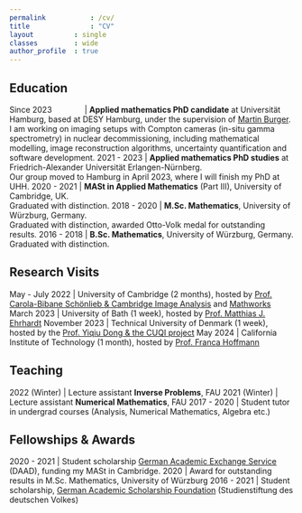 ```yaml
---
permalink			: /cv/
title				: "CV"
layout 			: single
classes			: wide
author_profile	: true
---
```

## Education

Since 2023 <img width=50/> | **Applied mathematics PhD candidate** at Universität Hamburg, based at DESY Hamburg, under the supervision of [Martin Burger](https://en.www.math.fau.de/angewandte-mathematik-1/mitarbeiter/prof-dr-martin-burger/).<br>I am working on imaging setups with Compton cameras (in-situ gamma spectrometry) in nuclear decommissioning, including mathematical modelling, image reconstruction algorithms, uncertainty quantification and software development.
2021 - 2023 | **Applied mathematics PhD studies** at Friedrich-Alexander Universität Erlangen-Nürnberg.<br>Our group moved to Hamburg in April 2023, where I will finish my PhD at UHH.
2020 - 2021 | **MASt in Applied Mathematics** (Part III), University of Cambridge, UK.<br>Graduated with distinction.
2018 - 2020 | **M.Sc. Mathematics**, University of Würzburg, Germany.<br>Graduated with distinction, awarded Otto-Volk medal for outstanding results.
2016 - 2018 | **B.Sc. Mathematics**, University of Würzburg, Germany.<br>Graduated with distinction.

## Research Visits

May - July 2022 | University of Cambridge (2 months), hosted by [Prof. Carola-Bibane Schönlieb & Cambridge Image Analysis](https://www.damtp.cam.ac.uk/research/cia/cambridge-image-analysis) and [Mathworks](https://mathworks.com/)
March 2023 | University of Bath (1 week), hosted by [Prof. Matthias J. Ehrhardt](https://mehrhardt.github.io/)
November 2023 | Technical University of Denmark (1 week), hosted by the [Prof. Yiqiu Dong & the CUQI project](https://sites.dtu.dk/cuqi)
May 2024 | California Institute of Technology (1 month), hosted by [Prof. Franca Hoffmann](https://francahoffmann.wordpress.com/)

## Teaching

2022 (Winter) | Lecture assistant **Inverse Problems**, FAU
2021 (Winter) | Lecture assistant **Numerical Mathematics**, FAU
2017 - 2020 | Student tutor in undergrad courses (Analysis, Numerical Mathematics, Algebra etc.)

## Fellowships & Awards

2020 - 2021 | Student scholarship [German Academic Exchange Service](https://www.daad.org/en) (DAAD), funding my MASt in Cambridge.
2020 | Award for outstanding results in M.Sc. Mathematics, University of Würzburg
2016 - 2021 | Student scholarship, [German Academic Scholarship Foundation](https://www.studienstiftung.de/en/) (Studienstiftung des deutschen Volkes)
